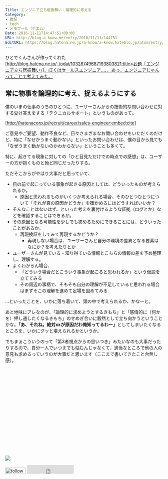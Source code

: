 ```yaml
---
Title: エンジニア立ち居振舞い：論理的に考える
Category:
- 雑記
- tech
- メモワール（ポエム）
Date: 2016-11-11T14:47:51+09:00
URL: http://blog.a-know.me/entry/2016/11/11/144751
EditURL: https://blog.hatena.ne.jp/a-know/a-know.hateblo.jp/atom/entry/10328749687193919607
---
```


ひとでくんさんが作ってくれた [http://blog.hatena.ne.jp/-/odai/10328749687193803821:title=お題「エンジニア立ち居振舞い」]。ぼくはセールスエンジニア...、、あっ、エンジニアじゃんってことで考えてみた。


## 常に物事を論理的に考え、捉えるようにする

僕のいまの仕事のうちのひとつに、ユーザーさんからの技術的な問い合わせに対する受け答えをする「テクニカルサポート」というものがあって。


[http://hatenacorp.jp/recruit/career/sales-engineer:embed:cite]


ご意見やご要望、動作不良など、日々さまざまなお問い合わせをいただくのだけど、特に「なぜかうまく動かない」といったお問い合わせは、僕の目から見ても「なぜうまく動かないのかわからない」ということも多くて。


特に、起きてる現象に対しての「ひと目見ただけでの時点での感想」は、ユーザーの方が抱くものと殆ど同じだったりする。


ただそこからがやはり大事だと思っていて、


* 目の前で起こっている事象が起きる原因としては、どういったものが考えられるか。
    * 原因と思われるものがいくつか考えられる場合、そのひとつひとつについて「それが真の原因かどうか」を確かめるにはどうすればいいか？
* そんなことはないはず、といった考えを裏付けるような証拠（ログとか）などを確認することはできるか。
* その原因となる可能性を少しでも狭めるためにできることには、どういったことがあるか。
    * 再現検証をしてみて再現するかどうか？
        * 再現しない場合は、ユーザーさんと自分の環境の差異となる要素はなにか？を考えたりとか
* ユーザーさんが見ている・知り得ている情報とこちらの情報の差を予め整理し、理解する。
* よくわからん場合、
    * 「どういう場合だとこういう事象が起こると思われるか」という仮説を立ててみる
    * その周辺の事柄で、そもそも自分の理解が不足していると思われる場合はまずそこの理解を進めて足場を固めてみる


...といったことを、いかに落ち着いて、頭の中で考えられるか、かなーと。


あと地味にアレなのが、「論理的に求めようとするきもち」と「感情的に（何かを）押し通したくなるきもち」のせめぎ合いに毅然として立ち向かうということかな。<b>「あ、それね。絶対xxが原因だわ俺知ってるわー」</b>としてしまいたくなるところを、いかにグッと堪えられるかというか。


でもまぁこういうのって「第3者視点からの思いつき」みたいなのも大事だったりするので、自分一人でいつまでも悩むんじゃなくて、適当なところで他の人の意見も求めるっていうのが大事だと思います（ここまで書いてきたこと台無し感）。


<div>
<br>
<script async src="//pagead2.googlesyndication.com/pagead/js/adsbygoogle.js"></script>
<!-- article-bottom2 -->
<ins class="adsbygoogle"
     style="display:inline-block;width:300px;height:250px"
     data-ad-client="ca-pub-3463034538369189"
     data-ad-slot="5274552934"></ins>
<script>
(adsbygoogle = window.adsbygoogle || []).push({});
</script>

<a href="http://bit.ly/grassgraph" target='blank' rel="nofollow"><img src="https://cdn-ak.f.st-hatena.com/images/fotolife/a/a-know/20170405/20170405220342.png"></a>
<br>
</div>

<div>
<a href='http://cloud.feedly.com/#subscription%2Ffeed%2Fhttp%3A%2F%2Fblog.a-know.me%2Ffeed'  target='blank'><img id='feedlyFollow' src='http://s3.feedly.com/img/follows/feedly-follow-rectangle-volume-small_2x.png' alt='follow us in feedly' width='65' height='20'></a>



<iframe src="http://blog.hatena.ne.jp/a-know/a-know.hateblo.jp/subscribe/iframe" allowtransparency="true" frameborder="0" scrolling="no" width="150" height="28"></iframe>
</div>
